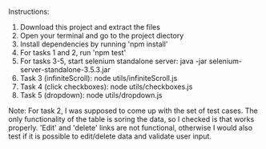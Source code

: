 Instructions: 
1. Download this project and extract the files
2. Open your terminal and go to the project diectory
3. Install dependencies by running 'npm install'
4. For tasks 1 and 2, run 'npm test' 
5. For tasks 3-5, start selenium standalone server: 
   java -jar selenium-server-standalone-3.5.3.jar
6. Task 3 (infiniteScroll): node utils/infiniteScroll.js
7. Task 4 (click checkboxes): node utils/checkboxes.js
8. Task 5 (dropdown): node utils/dropdown.js


Note: 
For task 2, I was supposed to come up with the set of test cases. 
The only functionality of the table is soring the data, so I checked is that works properly. 
'Edit' and 'delete' links are not functional, otherwise I would also test if it is possible to edit/delete data and validate user input. 